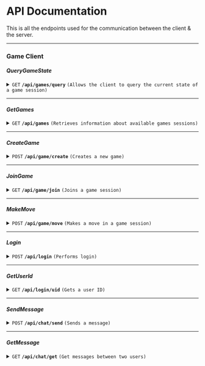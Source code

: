 # API Documentation
This is all the endpoints used for the communication between the client & the server.

------------------------------------------------------------------------------------------

### Game Client

#### _**QueryGameState**_

<details>
 <summary><code>GET</code> <code><b>/api/games/query</b></code> <code>(Allows the client to query the current state of a game session)</code></summary>


##### Parameters

> | name      |  type     | data type               | description                                                           |
> |-----------|-----------|-------------------------|-----------------------------------------------------------------------|
> | sessionId     |  required | string   | The unique identifier for the game session  |
> | userId     |  required | string   | The unique identifier for the user |


##### Responses

> | http code     | content-type                      | response                                                            |
> |---------------|-----------------------------------|---------------------------------------------------------------------|
> | `200`         | `application/json`        | `JSON representation of the game state.`                                 |
> | `400`         | `application/json`                | `{"code":"400","message":"Bad Request"}`                            |

##### Example Request

> ```JavaScript
>  GET /api/games/query?sessionid=exampleSessionId&userid=exampleUserId
> ```

</details>

------------------------------------------------------------------------------------------

#### _**GetGames**_

<details>
 <summary><code>GET</code> <code><b>/api/games</b></code> <code>(Retrieves information about available games sessions)</code></summary>


##### Responses

> | http code     | content-type                      | response                                                            |
> |---------------|-----------------------------------|---------------------------------------------------------------------|
> | `200`         | `text/plain;charset=UTF-8`       | `String representation of available game sessions`                                |
> | `400`         | `application/json`                | `{"code":"400","message":"Bad Request"}`                            |

##### Example Request

> ```javascript
>  GET /api/games
> ```

</details>

------------------------------------------------------------------------------------------

#### _**CreateGame**_

<details>
 <summary><code>POST</code> <code><b>/api/game/create</b></code> <code>(Creates a new game)</code></summary>

##### Parameters

> | name      |  type     | data type               | description                                                           |
> |-----------|-----------|-------------------------|-----------------------------------------------------------------------|
> | gameDetails     |  required | object (JSON)  | Details of the game to be created  |

##### Responses

> | http code     | content-type                      | response                                                            |
> |---------------|-----------------------------------|---------------------------------------------------------------------|
> | `200`         | `text/plain;charset=UTF-8`       | `String representing the session ID of the newly created game session`                                |
> | `400`         | `application/json`                | `{"code":"400","message":"Bad Request"}`                            |

##### Example Request

> ```javascript
>  POST /api/games/create
>  {
>   "sessionID": "exampleValue",
>  }
> ```

</details>

------------------------------------------------------------------------------------------

#### _**JoinGame**_

<details>
 <summary><code>GET</code> <code><b>/api/game/join</b></code> <code>(Joins a game session)</code></summary>

##### Parameters

> | name      |  type     | data type               | description                                                           |
> |-----------|-----------|-------------------------|-----------------------------------------------------------------------|
> | sessionId    |  required | string  | The unique identifier for the game session  |

##### Responses

> | http code     | content-type                      | response                                                            |
> |---------------|-----------------------------------|---------------------------------------------------------------------|
> | `200`         | `application/json`       | `JSON representation of the game details for the joined session`                                |
> | `400`         | `application/json`                | `{"code":"400","message":"Bad Request"}`                            |

##### Example Request

> ```javascript
>  GET /api/games/join?sessionId=exampleId
> ```

</details>

-----------------------------------------------------------------------------------------

#### _**MakeMove**_

<details>
 <summary><code>POST</code> <code><b>/api/game/move</b></code> <code>(Makes a move in a game session)</code></summary>

##### Parameters

> | name      |  type     | data type               | description                                                           |
> |-----------|-----------|-------------------------|-----------------------------------------------------------------------|
> | sessionId    |  required | string  | The unique identifier for the game session  |
> | move    |  required | string  | The attempted move for the game session  |

##### Responses

> | http code     | content-type                      | response                                                            |
> |---------------|-----------------------------------|---------------------------------------------------------------------|
> | `200`         | `text/plain;charset=UTF-8`       | `Boolean indicating success of the move`                                |
> | `400`         | `application/json`                | `{"code":"400","message":"Bad Request"}`                            |

##### Example Request

> ```javascript
>  POST /api/games/move
> {
>   "sessionId": "exampleSessionId",
>   "move": "exampleMove"
> }
> ```

</details>

-----------------------------------------------------------------------------------------

#### _**Login**_

<details>
 <summary><code>POST</code> <code><b>/api/login</b></code> <code>(Performs login)</code></summary>

##### Parameters

> | name      |  type     | data type               | description                                                           |
> |-----------|-----------|-------------------------|-----------------------------------------------------------------------|
> | userId    |  required | string  | The unique identifier for the user  |
> | password    |  required | string  | The unique key to log into the user's account  |

##### Responses

> | http code     | content-type                      | response                                                            |
> |---------------|-----------------------------------|---------------------------------------------------------------------|
> | `200`         | `text/plain;charset=UTF-8`       | `Authentication token as a string`                                |
> | `400`         | `application/json`                | `{"code":"400","message":"Bad Request"}`                            |

##### Example Request

> ```javascript
>  POST /api/login
> {
>   "userId": "exampleUserId",
>   "password": "examplePassword"
> }
> ```

</details>

-----------------------------------------------------------------------------------------

#### _**GetUserId**_

<details>
 <summary><code>GET</code> <code><b>/api/login/uid</b></code> <code>(Gets a user ID)</code></summary>

##### Parameters

> | name      |  type     | data type               | description                                                           |
> |-----------|-----------|-------------------------|-----------------------------------------------------------------------|
> | username    |  required | string  | Name associated to a user |


##### Responses

> | http code     | content-type                      | response                                                            |
> |---------------|-----------------------------------|---------------------------------------------------------------------|
> | `200`         | `text/plain;charset=UTF-8`       | `The user ID associated to the username`                                |
> | `400`         | `application/json`                | `{"code":"400","message":"Bad Request"}`                            |

##### Example Request

> ```javascript
>  GET /api/login/uid?username=exampleUsername
> ```

</details>

-----------------------------------------------------------------------------------------

#### _**SendMessage**_

<details>
 <summary><code>POST</code> <code><b>/api/chat/send</b></code> <code>(Sends a message)</code></summary>

##### Parameters

> | name      |  type     | data type               | description                                                           |
> |-----------|-----------|-------------------------|-----------------------------------------------------------------------|
> | senderId    |  required | string  | The unique identifier for the sender |
> | recipientId    |  required | string  | The unique identifier for the recipient|
> | message    |  required | string  | The message to be sent |


##### Responses

> | http code     | content-type                      | response                                                            |
> |---------------|-----------------------------------|---------------------------------------------------------------------|
> | `200`         | `text/plain;charset=UTF-8`       | `Boolean value indicating success of the send`                                |
> | `400`         | `application/json`                | `{"code":"400","message":"Bad Request"}`                            |

##### Example Request

> ```javascript
>  POST /api/chat/send
> {
>   "senderId": "exampleSenderId",
>   "recipientId": "exampleRecipientId",
>   "message": "Example message"
> }
> ```

</details>

-----------------------------------------------------------------------------------------

#### _**GetMessage**_

<details>
 <summary><code>GET</code> <code><b>/api/chat/get</b></code> <code>(Get messages between two users)</code></summary>

##### Header
- User Token
##### Parameters

> | name      |  type     | data type               | description                                                           |
> |-----------|-----------|-------------------------|-----------------------------------------------------------------------|
> | recipientId    |  required | string  | The unique identifier for the recipient|
> | message    |  required | string  | The message to be sent |


##### Responses

> | http code     | content-type                      | response                                                            |
> |---------------|-----------------------------------|---------------------------------------------------------------------|
> | `200`         | `text/plain;charset=UTF-8`       | `Boolean value indicating success of the send`                                |
> | `400`         | `application/json`                | `{"code":"400","message":"Bad Request"}`                            |

##### Example Request

> ```javascript
>  POST /api/chat/send
> {
>   "recipientId": "exampleRecipientId",
>   "message": "Example message"
> }
> ```

</details>